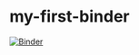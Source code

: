 # my-first-binder

[![Binder](https://mybinder.org/badge_logo.svg)](https://mybinder.org/v2/gh/AidaMehonic/my-first-binder/HEAD)
